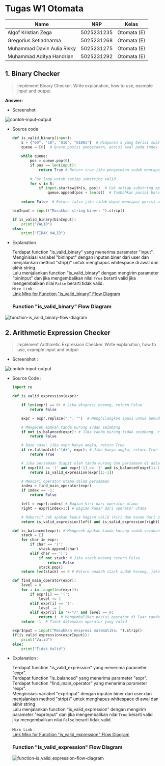 # Tugas W1 Otomata
| Name           | NRP        | Kelas     |
| ---            | ---        | ----------|
| Algof Kristian Zega | 5025231235 | Otomata (E) |
| Gregorius Setiadharma | 5025231268 | Otomata (E) |
| Muhammad Davin Aulia Risky | 5025231275 | Otomata (E) |
| Muhammad Aditya Handrian | 5025231292 | Otomata (E) |

## 1. Binary Checker

> Implement Binary Checker. Write explanation, how to use, example input and output

**Answer:**

- Screenshot

![contoh-input-output](./assets/Nomor_1_contoh_input_output.png)

- Source code

    ```py
    def is_valid_binary(input):
        S = {"00", "10", "010", "01001"}  # Himpunan S yang berisi substring valid
        queue = [0]  # Queue posisi pengecekan, posisi awal pada index 0
        
        while queue:
            pos = queue.pop(0)
            if pos == len(input):
                return True # Return true jika pengecekan sudah mencapai akhir string
            
            # For loop untuk setiap substring valid
            for s in S:
                if input.startswith(s, pos):  # Cek setiap substring apakah cocok dengan bagian awal string dari posisi 'pos'
                    queue.append(pos + len(s))  # Tambahkan posisi baru ke queue
        
        return False  # Return false jika tidak dapat mencapai posisi akhir string menggunakan semua substring dari S

    binInput = input("Masukkan string biner: ").strip()

    if is_valid_binary(binInput):
        print("VALID")
    else:
        print("TIDAK VALID")
    ```

- Explanation

    Terdapat function "is_valid_binary" yang menerima parameter "input". <br>
    Menginisiasi variabel "binInput" dengan inputan biner dari user dan menjalankan method "strip()" untuk menghapus whitespace di awal dan akhir string <br>
    Lalu menjalankan function "is_valid_binary" dengan mengirim parameter "binInput" dan jika mengembalikan nilai `True` berarti valid jika mengembalikan nilai `False` berarti tidak valid. <br>
    `Miro Link` : <br>
    [Link Miro for Function "is_valid_binary" Flow Diagram](https://miro.com/app/board/uXjVIXEwcaY=/?share_link_id=138214322819)
    ### Function "is_valid_binary" Flow Diagram

![function-is_valid_binary-flow-diagram](./assets/Nomor_1_Function_Flow_Diagram.jpg)

## 2. Arithmetic Expression Checker

> Implement Arithmetic Expression Checker. Write explanation, how to use, example input and output

- Screenshot :

![contoh-input-output](./assets/Nomor_2_contoh_input_output.png)

- Source Code :

    ```py
    import re

    def is_valid_expression(expr):

        if len(expr) == 0: # Jika ekspresi kosong, return False
            return False

        expr = expr.replace(" ", "")  # Menghilangkan spasi untuk memudahkan pengecekan

        # Mengecek apakah tanda kurung sudah seimbang
        if not is_balanced(expr): # Jika tanda kurung tidak seimbang, return False
            return False

        # Base case: jika expr hanya angka, return True
        if re.fullmatch(r"\d+", expr): # Jika hanya angka, return True
            return True

        # Jika persamaan diapit oleh tanda kurung dan persamaan di dalamnya balanced, cek apakah persamaan di dalamnya valid
        if expr[0] == '(' and expr[-1] == ')' and is_balanced(expr[1:-1]):
            return is_valid_expression(expr[1:-1])

        # Mencari operator utama dalam persamaan
        index = find_main_operator(expr)
        if index == -1:
            return False

        left = expr[:index] # Bagian kiri dari operator utama
        right = expr[index+1:] # Bagian kanan dari operator utama

        # Rekursif cek apakah kedua bagian valid (kiri dan kanan dari operator utama)
        return is_valid_expression(left) and is_valid_expression(right)

    def is_balanced(expr): # Mengecek apakah tanda kurung sudah seimbang
        stack = []
        for char in expr:
            if char == '(':
                stack.append(char)
            elif char == ')':
                if not stack: # Jika stack kosong return False
                    return False
                stack.pop()
        return len(stack) == 0 # Return apakah stack sudah kosong, jika kosong True, jika tidak False

    def find_main_operator(expr):
        level = 0
        for i in range(len(expr)):
            if expr[i] == '(':
                level += 1
            elif expr[i] == ')':
                level -= 1
            elif expr[i] in "+-*/" and level == 0:
                return i  # Mengembalikan posisi operator di luar tanda kurung
        return -1  # Tidak ditemukan operator yang valid

    exprInput = input("Masukkan ekspresi matematika: ").strip()
    if(is_valid_expression(exprInput)):
        print("Valid")
    else:
        print("Tidak Valid")
    ```

- Explanation :

    Terdapat function "is_valid_expression" yang menerima parameter "expr". <br>
    Terdapat function "is_balanced" yang menerima parameter "expr". <br>
    Terdapat function "find_main_operator" yang menerima parameter "expr". <br>
    Menginisiasi variabel "exprInput" dengan inputan biner dari user dan menjalankan method "strip()" untuk menghapus whitespace di awal dan akhir string <br>
    Lalu menjalankan function "is_valid_expression" dengan mengirim parameter "exprInput" dan jika mengembalikan nilai `True` berarti valid jika mengembalikan nilai `False` berarti tidak valid. <br>

    `Miro Link` : <br>
    [Link Miro for Function "is_valid_expression" Flow Diagram](https://miro.com/app/board/uXjVIXEwcaY=/?share_link_id=138214322819)
    ### Function "is_valid_expression" Flow Diagram
    
    ![function-is_valid_expression-flow-diagram](./assets/Nomor_2_Function_Flow_Diagram.jpg)